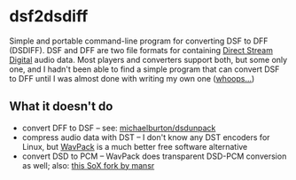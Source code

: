 # dsf2dsdiff
Simple and portable command-line program for converting DSF to DFF (DSDIFF). DSF and DFF are two file formats for containing [Direct Stream Digital](https://en.wikipedia.org/wiki/Direct_Stream_Digital) audio data. Most players and converters support both, but some only one, and I hadn't been able to find a simple program that can convert DSF to DFF until I was almost done with writing my own one ([whoops…](https://github.com/michaelburton/dsdunpack))

## What it doesn't do
* convert DFF to DSF – see: [michaelburton/dsdunpack](https://github.com/michaelburton/dsdunpack)
* compress audio data with DST – I don't know any DST encoders for Linux, but [WavPack](https://wavpack.com) is a much better free software alternative
* convert DSD to PCM – WavPack does transparent DSD-PCM conversion as well; also: [this SoX fork by mansr](https://github.com/mansr/sox)
